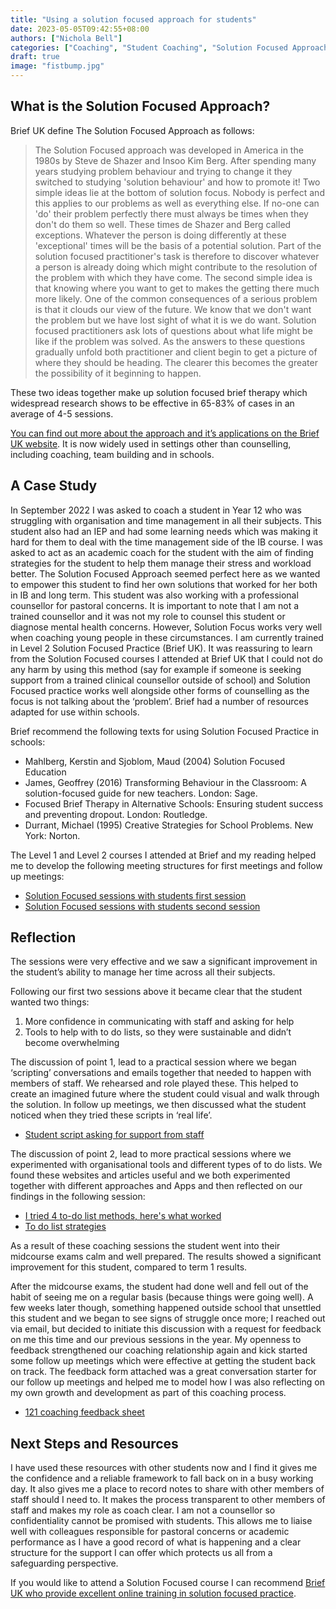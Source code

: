 ```yaml
---
title: "Using a solution focused approach for students"
date: 2023-05-05T09:42:55+08:00
authors: ["Nichola Bell"]
categories: ["Coaching", "Student Coaching", "Solution Focused Approach"]
draft: true
image: "fistbump.jpg"
---
```


## What is the Solution Focused Approach?

Brief UK define The Solution Focused Approach as follows:

> The Solution Focused approach was developed in America in the 1980s by Steve de Shazer and Insoo Kim Berg. After spending many years studying problem behaviour and trying to change it they switched to studying 'solution behaviour' and how to promote it! Two simple ideas lie at the bottom of solution focus.
> Nobody is perfect and this applies to our problems as well as everything else. If no-one can 'do' their problem perfectly there must always be times when they don't do them so well. These times de Shazer and Berg called exceptions. Whatever the person is doing differently at these 'exceptional' times will be the basis of a potential solution. Part of the solution focused practitioner's task is therefore to discover whatever a person is already doing which might contribute to the resolution of the problem with which they have come.
> The second simple idea is that knowing where you want to get to makes the getting there much more likely. One of the common consequences of a serious problem is that it clouds our view of the future. We know that we don't want the problem but we have lost sight of what it is we do want. Solution focused practitioners ask lots of questions about what life might be like if the problem was solved. As the answers to these questions gradually unfold both practitioner and client begin to get a picture of where they should be heading. The clearer this becomes the greater the possibility of it beginning to happen.

These two ideas together make up solution focused brief therapy which widespread research shows to be effective in 65-83% of cases in an average of 4-5 sessions.

[You can find out more about the approach and it’s applications on the Brief UK website](https://www.brief.org.uk/therapy-and-coaching/what-happens-in-solution-focused-therapy). It is now widely used in settings other than counselling, including coaching, team building and in schools.

## A Case Study

In September 2022 I was asked to coach a student in Year 12 who was struggling with organisation and time management in all their subjects. This student also had an IEP and had some learning needs which was making it hard for them to deal with the time management side of the IB course. I was asked to act as an academic coach for the student with the aim of finding strategies for the student to help them manage their stress and workload better. The Solution Focused Approach seemed perfect here as we wanted to empower this student to find her own solutions that worked for her both in IB and long term. This student was also working with a professional counsellor for pastoral concerns. It is important to note that I am not a trained counsellor and it was not my role to counsel this student or diagnose mental health concerns. However, Solution Focus works very well when coaching young people in these circumstances. I am currently trained in Level 2 Solution Focused Practice (Brief UK). It was reassuring to learn from the Solution Focused courses I attended at Brief UK that I could not do any harm by using this method (say for example if someone is seeking support from a trained clinical counsellor outside of school) and Solution Focused practice works well alongside other forms of counselling as the focus is not talking about the ‘problem’. Brief had a number of resources adapted for use within schools. 

Brief recommend the following texts for using Solution Focused Practice in schools:

- Mahlberg, Kerstin and Sjoblom, Maud (2004) Solution Focused Education
- James, Geoffrey (2016) Transforming Behaviour in the Classroom: A solution-focused guide for new teachers. London: Sage.
- Focused Brief Therapy in Alternative Schools: Ensuring student success and preventing dropout. London: Routledge.
- Durrant, Michael (1995) Creative Strategies for School Problems. New York: Norton.

The Level 1 and Level 2 courses I attended at Brief and my reading helped me to develop the following meeting structures for first meetings and follow up meetings:

- [Solution Focused sessions with students first session](docs/Solution%20Focused%20Student%20Coaching%20Session%201.docx)
- [Solution Focused sessions with students second session](docs/Solution%20Focused%20Student%20Coaching%20Session%202.docx)

## Reflection

The sessions were very effective and we saw a significant improvement in the student’s ability to manage her time across all their subjects.

Following our first two sessions above it became clear that the student wanted two things:

1. More confidence in communicating with staff and asking for help
2. Tools to help with to do lists, so they were sustainable and didn’t become overwhelming

The discussion of point 1, lead to a practical session where we began ‘scripting’ conversations and emails together that needed to happen with members of staff. We rehearsed and role played these. This helped to create an imagined future where the student could visual and walk through the solution. In follow up meetings, we then discussed what the student noticed when they tried these scripts in ‘real life’.

- [Student script asking for support from staff](docs/An%20example%20of%20helping%20a%20student%20to%20script%20-%20conversations%20about%20extra%20time%20coaching.docx)

The discussion of point 2, lead to more practical sessions where we experimented with organisational tools and different types of to do lists. We found these websites and articles useful and we both experimented together with different approaches and Apps and then reflected on our findings in the following session: 

- [I tried 4 to-do list methods, here's what worked](https://hbr.org/2021/01/i-tried-4-to-do-list-methods-heres-what-worked)
- [To do list strategies](docs/To%20do%20list%20strategies%20to%20experiment%20with.docx)

As a result of these coaching sessions the student went into their midcourse exams calm and well prepared. The results showed a significant improvement for this student, compared to term 1 results.

After the midcourse exams, the student had done well and fell out of the habit of seeing me on a regular basis (because things were going well). A few weeks later though, something happened outside school that unsettled this student and we began to see signs of struggle once more; I reached out via email, but decided to initiate this discussion with a request for feedback on me this time and our previous sessions in the year. My openness to feedback strengthened our coaching relationship again and kick started some follow up meetings which were effective at getting the student back on track. The feedback form attached was a great conversation starter for our follow up meetings and helped me to model how I was also reflecting on my own growth and development as part of this coaching process.

- [121 coaching feedback sheet](docs/121%20Feedback%20Sheet.docx)

## Next Steps and Resources 

I have used these resources with other students now and I find it gives me the confidence and a reliable framework to fall back on in a busy working day. It also gives me a place to record notes to share with other members of staff should I need to. It makes the process transparent to other members of staff and makes my role as coach clear. I am not a counsellor so confidentiality cannot be promised with students. This allows me to liaise well with colleagues responsible for pastoral concerns or academic performance as I have a good record of what is happening and a clear structure for the support I can offer which protects us all from a safeguarding perspective.

If you would like to attend a Solution Focused course I can recommend [Brief UK who provide excellent online training in solution focused practice](https://www.brief.org.uk).
